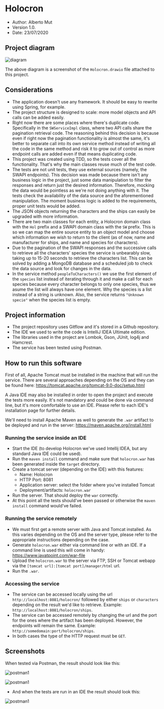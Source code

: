 # Holocron

- Author: Alberto Mut
- Version 1.0. 
- Date: 23/07/2020

## Project diagram

![diagram](./img/diagram.png)

The above diagram is a screenshot of the `Holocron.drawio` file attached to this project.

## Considerations

- The application doesn't use any framework. It should be easy to rewrite using Spring, for example.
- The project structure is designed to scale: more model objects and API calls can be added easily.
- Right now there are some places where there's duplicate code. Specifically in the `SWServiceImpl` class, where two API calls share the pagination retrieval code. The reasoning behind this decision is because even if right now the pagination functionality is almost the same, it's better to separate call into its own service method instead of writing all the code in the same method and risk it to grow out of control as more endpoint calls are added even if that means duplicating code.
- This project was created using TDD, so the tests cover all the functionality. That's why the main classes reuse much of the test code.
- The tests are not unit tests, they use external sources (namely, the SWAPI endpoints). This decision was made because there isn't any business logic in the project, just some data manipulation to filter the responses and return just the desired information. Therefore, mocking the data would be pointless as we're not doing anything with it. The tests check the availability of the data source and the aforementioned manipulation. The moment business logic is added to the requirements, proper unit tests would be added.
- The JSON objects returning the characters and the ships can easily be upgraded with more information.
- There are two main classes for each entity, a Holocron domain class with the `Hol` prefix and a SWAPI domain class with the `SW` prefix. This is so we can map the entire source entity to an object model and choose which information we wish to return to the client (as of now, name and manufacturer for ships, and name and species for characters).
- Due to the pagination of the SWAPI responses and the successive calls to retrieve all the characters' species the service is unbearably slow, taking up to 15-20 seconds to retrieve the characters list. This can be solved by adding a MongoDB database and a scheduled job to check the data source and look for changes in the data.
- In the service method `peopleToCharacters()` we use the first element of the `species` list instead of iterating through it and make a call for each species because every character belongs to only one species, thus we asume the list will always have one element. Why the species is a list instead of a string is unknown. Also, the service returns `"Unknown specie"` when the species list is empty.

## Project information

- The project repository uses Gitflow and it's stored in a Github repository.
- The IDE we used to write the code is IntelliJ IDEA Ultimate edition.
- The libraries used in the project are Lombok, Gson, JUnit, log4j and Hamcrest.
- The service has been tested using Postman.

## How to run this software

First of all, Apache Tomcat must be installed in the machine that will run the service. There are several approaches depending on the OS and they can be found here: https://tomcat.apache.org/tomcat-9.0-doc/setup.html

A Java IDE may also be installed in order to open the project and execute the tests more easily. It's not mandatory and could be done via command line, but it's more comfortable to use an IDE. Please refer to each IDE's installation page for further details.

We'll need to install Apache Maven as well to generate the `.war` artifact to be deployed and run in the server: https://maven.apache.org/install.html

### Running the service inside an IDE

- Start the IDE (to develop Holocron we've used Intellij IDEA, but any standard Java IDE could be used).
- Run the `maven install` command and make sure that `holocron.war` has been generated inside the `target` directory.
- Create a tomcat server (depending on the IDE) with this features:
  - Name: Holocron
  - HTTP Port: 8081
  - Application server: select the folder where you've installed Tomcat
  - Deployment/artifacts: `holocron.war`
- Run the server. That should deploy the `war` correctly.
- At this point all the tests should've been passed or otherwise the `maven install` command would've failed.

### Running the service remotely

- We must first get a remote server with Java and Tomcat installed. As this varies depending on the OS and the server type, please refer to the appropriate instructions depending on the case.
- Generate `holocron.war` either via command line or with an IDE. If a command line is used this will come in handy: https://www.javatpoint.com/war-file
- Upload the `holocron.war` to the server via FTP, SSH or Tomcat webapp via the `[tomcat url]:[tomcat port]/manager/html` url. 
- Run the `.war`.

### Accessing the service

- The service can be accessed locally using the url `http://localhost:8081/holocron/` followed by either `ships` or `characters` depending on the result we'd like to retrieve. Example: `http://localhost:8081/holocron/ships`.
- The service can be accessed remotely by changing the url and the port for the ones where the artifact has been deployed. However, the endpoints will remain the same. Example: `http://somedomain:port/holocron/ships`.
- In both cases the type of the HTTP request must be `GET`.

## Screenshots

When tested via Postman, the result should look like this:

![postman1](./img/postman1.png)

![postman1](./img/postman2.png)

- And when the tests are run in an IDE the result should look this:

![postman1](./img/ide.png)